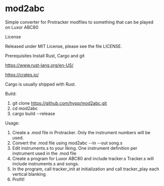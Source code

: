 # mod2abc
Simple converter for Protracker modfiles to something that can be played on Luxor ABC80

License

Released under MIT License, please see the file LICENSE.

Prerequisites
Install Rust, Cargo and git

https://www.rust-lang.org/en-US/

https://crates.io/

Cargo is usually shipped with Rust.

Build:
1. git clone https://github.com/hypp/mod2abc.git
2. cd mod2abc
3. cargo build --release

Usage:
1. Create a .mod file in Protracker.
Only the instrument numbers will be used.
2. Convert the .mod file using
mod2abc --in <filename> --out song.s
3. Edit instruments.s to your liking.
One instrument definition per instrument used in the .mod file
4. Create a program for Luxor ABC80 and include tracker.s
Tracker.s will include instruments.s and songs.
5. In the program, 
call tracker_init at initialization and
call tracker_play each vertical blanking
6. Profit!
